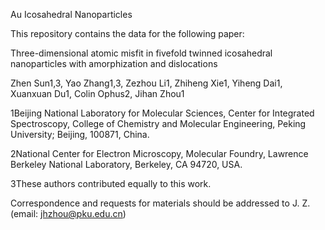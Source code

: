 Au Icosahedral Nanoparticles

This repository contains the data for the following paper:

Three-dimensional atomic misfit in fivefold twinned icosahedral nanoparticles with amorphization and dislocations

Zhen Sun1,3, Yao Zhang1,3, Zezhou Li1, Zhiheng Xie1, Yiheng Dai1, Xuanxuan Du1, Colin Ophus2, Jihan Zhou1

1Beijing National Laboratory for Molecular Sciences, Center for Integrated Spectroscopy, College of Chemistry and Molecular Engineering, Peking University; Beijing, 100871, China. 

2National Center for Electron Microscopy, Molecular Foundry, Lawrence Berkeley National Laboratory, Berkeley, CA 94720, USA.

3These authors contributed equally to this work.

Correspondence and requests for materials should be addressed to J. Z. (email: 
jhzhou@pku.edu.cn)
